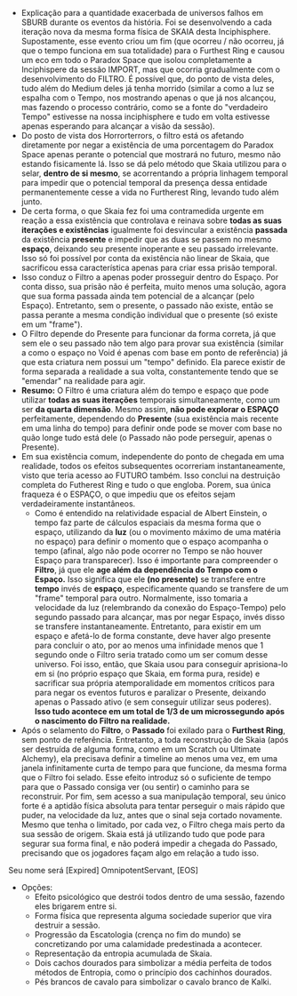 - Explicação para a quantidade exacerbada de universos falhos em SBURB durante os eventos da história. Foi se desenvolvendo a cada iteração nova da mesma forma física de SKAIA desta Inciphisphere. Supostamente, esse evento criou um fim (que ocorreu / não ocorreu, já que o tempo funciona em sua totalidade) para o Furthest Ring e causou um eco em todo o Paradox Space que isolou completamente a Inciphispere da sessão IMPORT, mas que ocorria gradualmente com o desenvolvimento do FILTRO. É possível que, do ponto de vista deles, tudo além do Medium deles já tenha morrido (similar a como a luz se espalha com o Tempo, nos mostrando apenas o que já nos alcançou, mas fazendo o processo contrário, como se a fonte do "verdadeiro Tempo" estivesse na nossa inciphisphere e tudo em volta estivesse apenas esperando para alcançar a visão da sessão).
- Do posto de vista dos Horrorterrors, o filtro está os afetando diretamente por negar a existência de uma porcentagem do Paradox Space apenas perante o potencial que mostrará no futuro, mesmo não estando fisicamente lá. Isso se dá pelo método que Skaia utilizou para o selar, **dentro de si mesmo**, se acorrentando a própria linhagem temporal para impedir que o potencial temporal da presença dessa entidade permanentemente cesse a vida no Furtherest Ring, levando tudo além junto. 
- De certa forma, o que Skaia fez foi uma contramedida urgente em reação a essa existência que controlava e reinava sobre **todas as suas iterações e existências** igualmente foi desvincular a existência **passada** da existência **presente** e impedir que as duas se passem no mesmo **espaço**, deixando seu presente inoperante e seu passado irrelevante. Isso só foi possível por conta da existência não linear de Skaia, que sacrificou essa característica apenas para criar essa prisão temporal. 
- Isso conduz o Filtro a apenas poder prosseguir dentro do Espaço. Por conta disso, sua prisão não é perfeita, muito menos uma solução, agora que sua forma passada ainda tem potencial de a alcançar (pelo Espaço). Entretanto, sem o presente, o passado não existe, então se passa perante a mesma condição individual que o presente (só existe em um "frame").
- O Filtro depende do Presente para funcionar da forma correta, já que sem ele o seu passado não tem algo para provar sua existência (similar a como o espaço no Void é apenas com base em ponto de referência) já que esta criatura nem possui um "tempo" definido. Ela parece existir de forma separada a realidade a sua volta, constantemente tendo que se "emendar" na realidade para agir.
- **Resumo:** O Filtro é uma criatura além do tempo e espaço que pode utilizar **todas as suas iterações** temporais simultaneamente, como um ser **da quarta dimensão**. Mesmo assim, **não pode explorar o ESPAÇO** perfeitamente, dependendo do **Presente** (sua existência mais recente em uma linha do tempo) para definir onde pode se mover com base no quão longe tudo está dele (o Passado não pode perseguir, apenas o Presente).
- Em sua existência comum, independente do ponto de chegada em uma realidade, todos os efeitos subsequentes ocorreriam instantaneamente, visto que teria acesso ao FUTURO também. Isso conclui na destruição completa do Futherest Ring e tudo o que engloba. Porem, sua única fraqueza é o ESPAÇO, o que impediu que os efeitos sejam verdadeiramente instantâneos. 
	- Como é entendido na relatividade espacial de Albert Einstein, o tempo faz parte de cálculos espaciais da mesma forma que o espaço, utilizando da **luz** (ou o movimento máximo de uma matéria no espaço) para definir o momento que o espaço acompanha o tempo (afinal, algo não pode ocorrer no Tempo se não houver Espaço para transparecer). Isso é importante para compreender o **Filtro**, já que ele **age além da dependência do Tempo com o Espaço.** Isso significa que ele **(no presente)** se transfere entre **tempo** invés de **espaço**, especificamente quando se transfere de um "frame" temporal para outro. Normalmente, isso tomaria a velocidade da luz (relembrando da conexão do Espaço-Tempo) pelo segundo passado para alcançar, mas por negar Espaço, invés disso se transfere instantaneamente. Entretanto, para existir em um espaço e afetá-lo de forma constante, deve haver algo presente para concluir o ato, por ao menos uma infinidade menos que 1 segundo onde o Filtro seria tratado como um ser comum desse universo. Foi isso, então, que Skaia usou para conseguir aprisiona-lo em si (no próprio espaço que Skaia, em forma pura, reside) e sacrificar sua própria atemporalidade em momentos críticos para para negar os eventos futuros e paralizar o Presente, deixando apenas o Passado ativo (e sem conseguir utilizar seus poderes). **Isso tudo acontece em um total de 1/3 de um microssegundo após o nascimento do Filtro na realidade.** 
- Após o selamento do **Filtro**, o **Passado** foi exilado para o **Furthest Ring**, sem ponto de referência. Entretanto, a toda reconstrução de Skaia (após ser destruída de alguma forma, como em um Scratch ou Ultimate Alchemy), ela precisava definir a timeline ao menos uma vez, em uma janela infinitamente curta de tempo para que funcione, da mesma forma que o Filtro foi selado. Esse efeito introduz só o suficiente de tempo para que o Passado consiga ver (ou sentir) o caminho para se reconstruir. Por fim, sem acesso a sua manipulação temporal, seu único forte é a aptidão física absoluta para tentar perseguir o mais rápido que puder, na velocidade da luz, antes que o sinal seja cortado novamente. Mesmo que tenha o limitado, por cada vez, o Filtro chega mais perto da sua sessão de origem. Skaia está já utilizando tudo que pode para segurar sua forma final, e não poderá impedir a chegada do Passado, precisando que os jogadores façam algo em relação a tudo isso.

 Seu nome será [Expired] OmnipotentServant, [EOS]

- Opções:
	- Efeito psicológico que destrói todos dentro de uma sessão, fazendo eles brigarem entre si.
	- Forma física que representa alguma sociedade superior que vira destruir a sessão.
	- Progressão da Escatologia (crença no fim do mundo) se concretizando por uma calamidade predestinada a acontecer.
	- Representação da entropia acumulada de Skaia.
	- Dois cachos dourados para simbolizar a média perfeita de todos métodos de Entropia, como o princípio dos cachinhos dourados.
	- Pés brancos de cavalo para simbolizar o cavalo branco de Kalki.